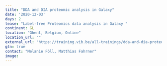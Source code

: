 ```yaml
---
title: "DDA and DIA proteomic analysis in Galaxy"
date: '2020-12-03'
days: 2
tease: "Label-free Proteomics data analysis in Galaxy "
continent: GL
location: "Ghent, Belgium, Online"
location_url: ""
external_url: "https://training.vib.be/all-trainings/dda-and-dia-proteomic-analysis-galaxy"
gtn: true
contact: "Melanie Föll, Matthias Fahrner"
image: 
---
```

